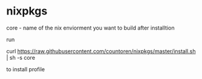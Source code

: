 # nixpkgs
core - name of the nix enviorment you want to build after installtion

run 

curl https://raw.githubusercontent.com/countoren/nixpkgs/master/install.sh | sh -s core


to install profile
